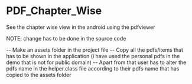 # PDF_Chapter_Wise
See the chapter wise view in the android using the pdfviewer

NOTE: change has to be done in the source code

-- Make an assets folder in the project file 
-- Copy all the pdfs/items that has to be shown in the application (i have used the personal pdfs in the demo that is not for public domain)
-- Apart from that user has to alter the pdfs name in the helper.class file according to their pdfs name that has copied to the assets folder

